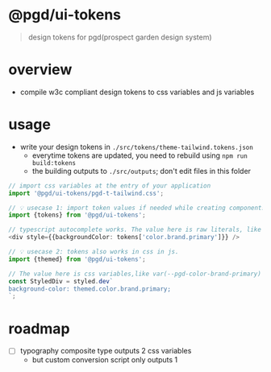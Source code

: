 # @pgd/ui-tokens

> design tokens for pgd(prospect garden design system)

# overview
- compile w3c compliant design tokens to css variables and js variables
# usage
- write your design tokens in `./src/tokens/theme-tailwind.tokens.json`
  - everytime tokens are updated, you need to rebuild using `npm run build:tokens`
  - the building outputs to `./src/outputs`; don't edit files in this folder

```typescript
// import css variables at the entry of your application
import '@pgd/ui-tokens/pgd-t-tailwind.css';

// 💡 usecase 1: import token values if needed while creating components
import {tokens} from '@pgd/ui-tokens';

// typescript autocomplete works. The value here is raw literals, like #fafafa
<div style={{backgroundColor: tokens['color.brand.primary']}} />

// 💡 usecase 2: tokens also works in css in js.
import {themed} from '@pgd/ui-tokens';

// The value here is css variables,like var(--pgd-color-brand-primary)
const StyledDiv = styled.dev`
background-color: themed.color.brand.primary;
`;
```

# roadmap
- [ ] typography composite type outputs 2 css variables
  - but custom conversion script only outputs 1

